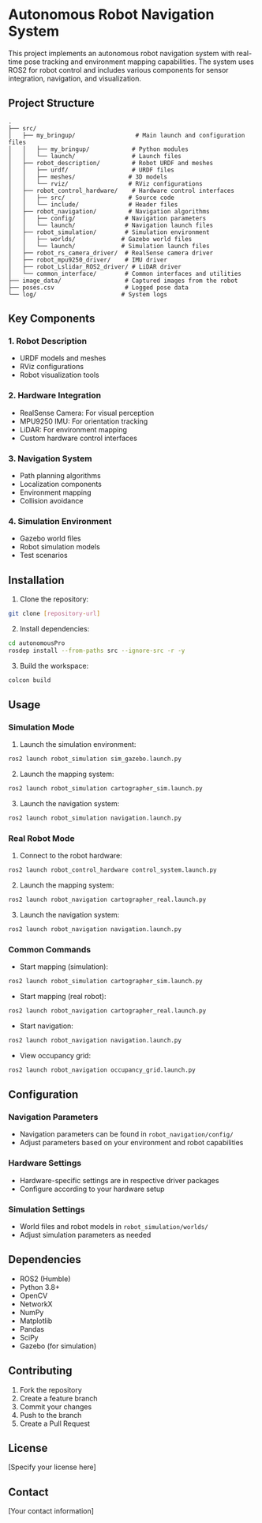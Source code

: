 # Autonomous Robot Navigation System

This project implements an autonomous robot navigation system with real-time pose tracking and environment mapping capabilities. The system uses ROS2 for robot control and includes various components for sensor integration, navigation, and visualization.

## Project Structure

```
.
├── src/
│   ├── my_bringup/                 # Main launch and configuration files
│   │   ├── my_bringup/            # Python modules
│   │   └── launch/                # Launch files
│   ├── robot_description/         # Robot URDF and meshes
│   │   ├── urdf/                  # URDF files
│   │   ├── meshes/               # 3D models
│   │   └── rviz/                 # RViz configurations
│   ├── robot_control_hardware/    # Hardware control interfaces
│   │   ├── src/                  # Source code
│   │   └── include/              # Header files
│   ├── robot_navigation/         # Navigation algorithms
│   │   ├── config/              # Navigation parameters
│   │   └── launch/              # Navigation launch files
│   ├── robot_simulation/        # Simulation environment
│   │   ├── worlds/             # Gazebo world files
│   │   └── launch/             # Simulation launch files
│   ├── robot_rs_camera_driver/  # RealSense camera driver
│   ├── robot_mpu9250_driver/    # IMU driver
│   ├── robot_Lslidar_ROS2_driver/ # LiDAR driver
│   └── common_interface/        # Common interfaces and utilities
├── image_data/                  # Captured images from the robot
├── poses.csv                    # Logged pose data
└── log/                        # System logs
```

## Key Components

### 1. Robot Description
- URDF models and meshes
- RViz configurations
- Robot visualization tools

### 2. Hardware Integration
- RealSense Camera: For visual perception
- MPU9250 IMU: For orientation tracking
- LiDAR: For environment mapping
- Custom hardware control interfaces

### 3. Navigation System
- Path planning algorithms
- Localization components
- Environment mapping
- Collision avoidance

### 4. Simulation Environment
- Gazebo world files
- Robot simulation models
- Test scenarios

## Installation

1. Clone the repository:
```bash
git clone [repository-url]
```

2. Install dependencies:
```bash
cd autonomousPro
rosdep install --from-paths src --ignore-src -r -y
```

3. Build the workspace:
```bash
colcon build
```

## Usage

### Simulation Mode
1. Launch the simulation environment:
```bash
ros2 launch robot_simulation sim_gazebo.launch.py
```

2. Launch the mapping system:
```bash
ros2 launch robot_simulation cartographer_sim.launch.py
```

3. Launch the navigation system:
```bash
ros2 launch robot_simulation navigation.launch.py
```

### Real Robot Mode
1. Connect to the robot hardware:
```bash
ros2 launch robot_control_hardware control_system.launch.py
```

2. Launch the mapping system:
```bash
ros2 launch robot_navigation cartographer_real.launch.py
```

3. Launch the navigation system:
```bash
ros2 launch robot_navigation navigation.launch.py
```

### Common Commands
- Start mapping (simulation):
```bash
ros2 launch robot_simulation cartographer_sim.launch.py
```

- Start mapping (real robot):
```bash
ros2 launch robot_navigation cartographer_real.launch.py
```

- Start navigation:
```bash
ros2 launch robot_navigation navigation.launch.py
```

- View occupancy grid:
```bash
ros2 launch robot_navigation occupancy_grid.launch.py
```

## Configuration

### Navigation Parameters
- Navigation parameters can be found in `robot_navigation/config/`
- Adjust parameters based on your environment and robot capabilities

### Hardware Settings
- Hardware-specific settings are in respective driver packages
- Configure according to your hardware setup

### Simulation Settings
- World files and robot models in `robot_simulation/worlds/`
- Adjust simulation parameters as needed

## Dependencies

- ROS2 (Humble)
- Python 3.8+
- OpenCV
- NetworkX
- NumPy
- Matplotlib
- Pandas
- SciPy
- Gazebo (for simulation)

## Contributing

1. Fork the repository
2. Create a feature branch
3. Commit your changes
4. Push to the branch
5. Create a Pull Request

## License

[Specify your license here]

## Contact

[Your contact information] 